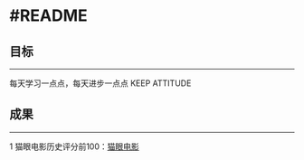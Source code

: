 #README
=========
## 目标
----------------------------------
每天学习一点点，每天进步一点点
KEEP ATTITUDE
## 成果
------------------------
1 猫眼电影历史评分前100：[猫眼电影](https://github.com/chaserlast/spiderlearn/blob/master/spiderlearn3_4maoyan.py)
